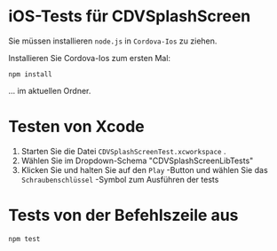 # iOS-Tests für CDVSplashScreen

Sie müssen installieren `node.js` in `Cordova-Ios` zu ziehen.

Installieren Sie Cordova-Ios zum ersten Mal:

    npm install
    

... im aktuellen Ordner.

# Testen von Xcode

  1. Starten Sie die Datei `CDVSplashScreenTest.xcworkspace` .
  2. Wählen Sie im Dropdown-Schema "CDVSplashScreenLibTests"
  3. Klicken Sie und halten Sie auf den `Play` -Button und wählen Sie das `Schraubenschlüssel` -Symbol zum Ausführen der tests

# Tests von der Befehlszeile aus

    npm test